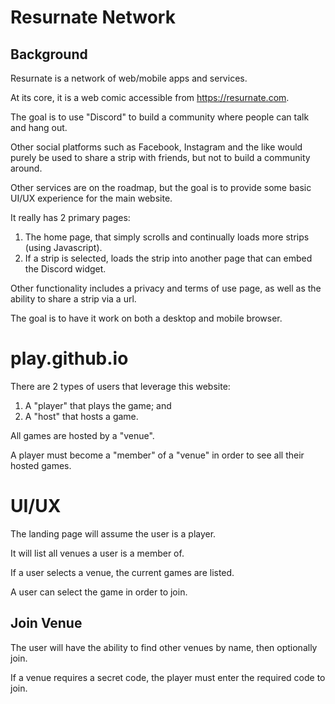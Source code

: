 # Resurnate Network

## Background

Resurnate is a network of web/mobile apps and services.

At its core, it is a web comic accessible from https://resurnate.com.

The goal is to use "Discord" to build a community where people can talk and hang out.

Other social platforms such as Facebook, Instagram and the like would purely be used to share a strip with friends, but not to build a community around.

Other services are on the roadmap, but the goal is to provide some basic UI/UX experience for the main website.

It really has 2 primary pages:

1. The home page, that simply scrolls and continually loads more strips (using Javascript).
2. If a strip is selected, loads the strip into another page that can embed the Discord widget.

Other functionality includes a privacy and terms of use page, as well as the ability to share a strip via a url.

The goal is to have it work on both a desktop and mobile browser.

# play.github.io

There are 2 types of users that leverage this website:

1. A "player" that plays the game; and
2. A "host" that hosts a game.

All games are hosted by a "venue".

A player must become a "member" of a "venue" in order to see all their hosted games.

# UI/UX

The landing page will assume the user is a player.

It will list all venues a user is a member of.

If a user selects a venue, the current games are listed.

A user can select the game in order to join.

## Join Venue

The user will have the ability to find other venues by name, then optionally join.

If a venue requires a secret code, the player must enter the required code to join.







